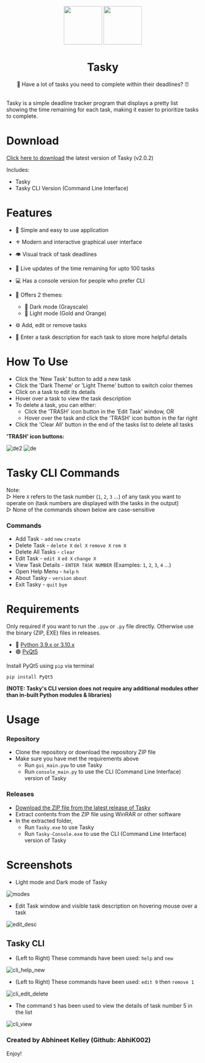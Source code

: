 <p align='center'>
<img src='https://user-images.githubusercontent.com/68178267/210774045-c83e75ae-a2f2-40e3-b260-e24139271aec.png' height=100>
<img src='https://user-images.githubusercontent.com/68178267/210774312-416d35a3-ad67-46f1-9f46-693e2592fd48.png' height=100>
<h1 align='center'> Tasky </h1>

<p align='center'> 📜 Have a lot of tasks you need to complete within their deadlines? ⏰ </p>

<br>
Tasky is a simple deadline tracker program that displays a pretty list showing the time remaining for each task, making it easier to prioritize tasks to complete.


# Download
[Click here to download](https://github.com/AbhiK002/Tasky/releases/latest) the latest version of Tasky (v2.0.2)

Includes:
- Tasky
- Tasky CLI Version (Command Line Interface)

# Features

- 🐤 Simple and easy to use application
- ⚜ Modern and interactive graphical user interface
- 👁 Visual track of task deadlines
- 🔁 Live updates of the time remaining for upto 100 tasks
- 💻 Has a console version for people who prefer CLI

- 💫 Offers 2 themes:

  - 🖤 Dark mode (Grayscale)
  - 🧡 Light mode (Gold and Orange)
 
- ⚙ Add, edit or remove tasks
- 💬 Enter a task description for each task to store more helpful details

# How To Use
- Click the 'New Task' button to add a new task
- Click the 'Dark Theme' or 'Light Theme' button to switch color themes
- Click on a task to edit its details
- Hover over a task to view the task description
- To delete a task, you can either:
  - Click the 'TRASH' icon button in the 'Edit Task' window, OR 
  - Hover over the task and click the 'TRASH' icon button in the far right
- Click the 'Clear All' button in the end of the tasks list to delete all tasks

<b> 'TRASH' icon buttons: </b>  

![de2](https://user-images.githubusercontent.com/68178267/210439366-4876bdc5-0a1a-441f-a7ae-9d8a09bd0ff8.png)
![de](https://user-images.githubusercontent.com/68178267/210439196-1b8e0773-625d-4463-bc63-39905b38752f.png)


# Tasky CLI Commands
Note:  
  ▷ Here `X` refers to the task number (`1`, `2`, `3` ...) of any task you want to operate on (task numbers are displayed with the tasks in the output)  
  ▷ None of the commands shown below are case-sensitive  

### Commands
- Add Task             -  `add` `new` `create`
- Delete Task          -  `delete X` `del X` `remove X` `rem X`
- Delete All Tasks     -  `clear`
- Edit Task            -  `edit X` `ed X` `change X`
- View Task Details    -  `ENTER TASK NUMBER` (Examples: `1`, `2`, `3`, `4` ...)
- Open Help Menu       -  `help` `h`
- About Tasky          -  `version` `about`
- Exit Tasky           -  `quit` `bye`

# Requirements
Only required if you want to run the `.pyw` or `.py` file directly. Otherwise use the binary (ZIP, EXE) files in releases.
* 🐍 [Python 3.9.x or 3.10.x](https://www.python.org/downloads/)
* 🟣 [PyQt5](https://pypi.org/project/PyQt5/)

Install PyQt5 using `pip` via terminal
```
pip install PyQt5
```
<b> (NOTE: Tasky's CLI version does not require any additional modules other than in-built Python modules & libraries)</b>

# Usage
### Repository
- Clone the repository or download the repository ZIP file
- Make sure you have met the requirements above
  - Run `gui_main.pyw` to use Tasky
  - Run `console_main.py` to use the CLI (Command Line Interface) version of Tasky

### Releases
- [Download the ZIP file from the latest release of Tasky](https://github.com/AbhiK002/Tasky/releases/latest)
- Extract contents from the ZIP file using WinRAR or other software
- In the extracted folder,
  - Run `Tasky.exe` to use Tasky
  - Run `Tasky-Console.exe` to use the CLI (Command Line Interface) version of Tasky

# Screenshots
- Light mode and Dark mode of Tasky

![modes](https://user-images.githubusercontent.com/68178267/210431442-47c1f2c3-3be4-438f-b8a1-f77ba6f6d25a.png)

- Edit Task window and visible task description on hovering mouse over a task

![edit_desc](https://user-images.githubusercontent.com/68178267/210434733-ce5ccc60-54ee-4eb9-9b5a-f59012ea4b3b.png)

## Tasky CLI
- (Left to Right) These commands have been used: `help` and `new`

![cli_help_new](https://user-images.githubusercontent.com/68178267/210443417-900e0fb1-d0e9-4171-a60c-4e6c1b5bf897.png)

- (Left to Right) These commands have been used: `edit 9` then `remove 1`

![cli_edit_delete](https://user-images.githubusercontent.com/68178267/210443484-aa285595-8df0-46f7-9d9b-1ef421091417.png)

- The command `5` has been used to view the details of task number 5 in the list

![cli_view](https://user-images.githubusercontent.com/68178267/210443633-6425281a-ef04-4829-bf98-fc574b1001cb.png)


### Created by Abhineet Kelley (Github: AbhiK002)
Enjoy!
